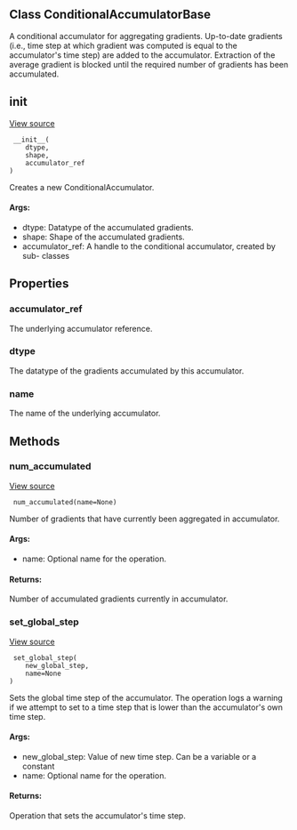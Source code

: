 ## Class ConditionalAccumulatorBase
A conditional accumulator for aggregating gradients.
Up-to-date gradients (i.e., time step at which gradient was computed is equal to the accumulator's time step) are added to the accumulator.
Extraction of the average gradient is blocked until the required number of gradients has been accumulated.
## __init__
[View source](https://github.com/tensorflow/tensorflow/blob/r2.0/tensorflow/python/ops/data_flow_ops.py#L1173-L1191)


```
 __init__(
    dtype,
    shape,
    accumulator_ref
)
```
Creates a new ConditionalAccumulator.
#### Args:
- dtype: Datatype of the accumulated gradients.
- shape: Shape of the accumulated gradients.
- accumulator_ref: A handle to the conditional accumulator, created by sub- classes
## Properties
### accumulator_ref
The underlying accumulator reference.
### dtype
The datatype of the gradients accumulated by this accumulator.
### name
The name of the underlying accumulator.
## Methods
### num_accumulated
[View source](https://github.com/tensorflow/tensorflow/blob/r2.0/tensorflow/python/ops/data_flow_ops.py#L1208-L1225)


```
 num_accumulated(name=None)
```
Number of gradients that have currently been aggregated in accumulator.
#### Args:
- name: Optional name for the operation.
#### Returns:
Number of accumulated gradients currently in accumulator.
### set_global_step
[View source](https://github.com/tensorflow/tensorflow/blob/r2.0/tensorflow/python/ops/data_flow_ops.py#L1227-L1249)


```
 set_global_step(
    new_global_step,
    name=None
)
```
Sets the global time step of the accumulator.
The operation logs a warning if we attempt to set to a time step that is lower than the accumulator's own time step.
#### Args:
- new_global_step: Value of new time step. Can be a variable or a constant
- name: Optional name for the operation.
#### Returns:
Operation that sets the accumulator's time step.
